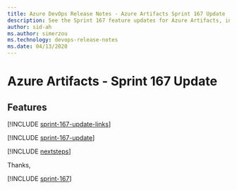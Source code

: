 ```yaml
---
title: Azure DevOps Release Notes - Azure Artifacts Sprint 167 Update
description: See the Sprint 167 feature updates for Azure Artifacts, including next steps.
author: sid-ah
ms.author: simerzou
ms.technology: devops-release-notes
ms.date: 04/13/2020
---
```


# Azure Artifacts - Sprint 167 Update

## Features

[!INCLUDE [sprint-167-update-links](../includes/artifacts/sprint-167-update-links.md)]

[!INCLUDE [sprint-167-update](../includes/artifacts/sprint-167-update.md)]

[!INCLUDE [nextsteps](../includes/nextsteps.md)]

Thanks,

[!INCLUDE [sprint-167](../includes/signer/sprint-167.md)]
